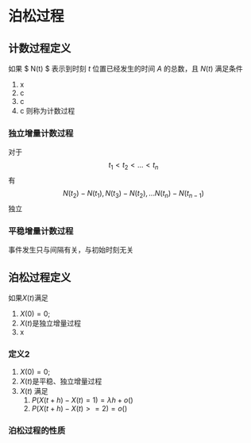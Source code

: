 # 泊松过程

## 计数过程定义

如果 $ N(t) $ 表示到时刻 $t$ 位置已经发生的时间 $A$ 的总数，且 $N(t)$ 满足条件

1. x
2. c
3. c
4. c
则称为计数过程

### 独立增量计数过程

对于
$$
t_1 < t_2 < ...< t_n
$$
有
$$
N(t_2) - N(t_1), N(t_3) - N(t_2),...N(t_n) - N(t_{n-1})  
$$
独立

### 平稳增量计数过程

事件发生只与间隔有关，与初始时刻无关  

## 泊松过程定义

如果$X(t)$满足

1. $X(0) = 0;$
2. $X(t)$是独立增量过程
3.  x

### 定义2

1. $X(0) = 0;$
2. $X(t)$是平稳、独立增量过程
3. $X(t)$ 满足
   1. $P(X(t+h)-X(t)=1)=\lambda h+ o()$
   2. $P(X(t+h)-X(t)>=2)=o()$

### 泊松过程的性质